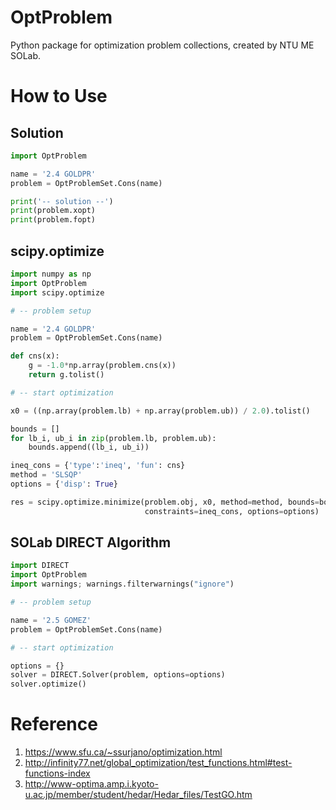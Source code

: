 ﻿# OptProblem

Python package for optimization problem collections, created by NTU ME SOLab.

# How to Use

## Solution

```python
import OptProblem

name = '2.4 GOLDPR'
problem = OptProblemSet.Cons(name)

print('-- solution --')
print(problem.xopt)
print(problem.fopt)
```

## scipy.optimize

```python
import numpy as np
import OptProblem
import scipy.optimize

# -- problem setup

name = '2.4 GOLDPR'
problem = OptProblemSet.Cons(name)

def cns(x):
    g = -1.0*np.array(problem.cns(x))
    return g.tolist()

# -- start optimization

x0 = ((np.array(problem.lb) + np.array(problem.ub)) / 2.0).tolist()

bounds = []
for lb_i, ub_i in zip(problem.lb, problem.ub):
    bounds.append((lb_i, ub_i))

ineq_cons = {'type':'ineq', 'fun': cns}
method = 'SLSQP'
options = {'disp': True}

res = scipy.optimize.minimize(problem.obj, x0, method=method, bounds=bounds,
                              constraints=ineq_cons, options=options)
```

## SOLab DIRECT Algorithm

```python
import DIRECT
import OptProblem
import warnings; warnings.filterwarnings("ignore")

# -- problem setup

name = '2.5 GOMEZ'
problem = OptProblemSet.Cons(name)

# -- start optimization

options = {}
solver = DIRECT.Solver(problem, options=options)
solver.optimize()
```

# Reference

1. https://www.sfu.ca/~ssurjano/optimization.html
2. http://infinity77.net/global_optimization/test_functions.html#test-functions-index
3. http://www-optima.amp.i.kyoto-u.ac.jp/member/student/hedar/Hedar_files/TestGO.htm